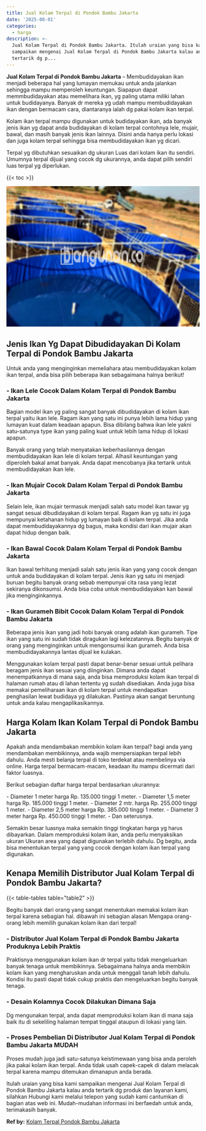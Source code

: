 ```yaml
---
title: Jual Kolam Terpal di Pondok Bambu Jakarta
date: '2025-08-01'
categories:
  - harga
description: >-
  Jual Kolam Terpal di Pondok Bambu Jakarta. Itulah uraian yang bisa kami
  sampaikan mengenai Jual Kolam Terpal di Pondok Bambu Jakarta kalau anda
  tertarik dg p...
---
```


**Jual Kolam Terpal di Pondok Bambu Jakarta** – Membudidayakan ikan menjadi beberapa hal yang lumayan memukau untuk anda jalankan sehingga mampu memperoleh keuntungan. Siapapun dapat memmbudidayakan atau memelihara ikan, yg paling utama miliki lahan untuk budidayanya. Banyak dr mereka yg udah mampu membudidayakan ikan dengan bermacam cara, diantaranya ialah dg pakai kolam ikan terpal.

Kolam ikan terpal mampu digunakan untuk budidayakan ikan, ada banyak jenis ikan yg dapat anda budidayakan di kolam terpal contohnya lele, mujair, bawal, dan masih banyak jenis ikan lainnya. Disini anda hanya perlu lokasi dan juga kolam terpal sehingga bisa membudidayakan ikan yg dicari.

Terpal yg dibutuhkan sesuaikan dg ukuran Luas dari kolam ikan itu sendiri. Umumnya terpal dijual yang cocok dg ukurannya, anda dapat pilih sendiri luas terpal yg diperlukan.

{{< toc >}}

![Jual Kolam Terpal di Pondok Bambu Jakarta](/images/jual-kolam-terpal-02.png)

## Jenis Ikan Yg Dapat Dibudidayakan Di Kolam Terpal di Pondok Bambu Jakarta

Untuk anda yang menginginkan memeliahara atau membudidayakan kolam ikan terpal, anda bisa pilih beberapa ikan sebagaimana halnya berikut!

### \- Ikan Lele Cocok Dalam Kolam Terpal di Pondok Bambu Jakarta

Bagian model ikan yg paling sangat banyak dibudidayakan di kolam ikan terpal yaitu ikan lele. Ragam ikan yang satu ini punya lebih lama hidup yang lumayan kuat dalam keadaan apapun. Bisa dibilang bahwa ikan lele yakni satu-satunya type ikan yang paling kuat untuk lebih lama hidup di lokasi apapun.

Banyak orang yang telah menyatakan keberhasilannya dengan membudidayakan ikan lele di kolam terpal. Alhasil keuntungan yang diperoleh bakal amat banyak. Anda dapat mencobanya jika tertarik untuk membudidayakan ikan lele.

### \- Ikan Mujair Cocok Dalam Kolam Terpal di Pondok Bambu Jakarta

Selain lele, ikan mujair termasuk menjadi salah satu model ikan tawar yg sangat sesuai dibudidayakan di kolam terpal. Ragam ikan yg satu ini juga mempunyai ketahanan hidup yg lumayan baik di kolam terpal. Jika anda dapat membudidayakannya dg bagus, maka kondisi dari ikan mujair akan dapat hidup dengan baik.

### \- Ikan Bawal Cocok Dalam Kolam Terpal di Pondok Bambu Jakarta

Ikan bawal terhitung menjadi salah satu jenis ikan yang yang cocok dengan untuk anda budidayakan di kolam terpal. Jenis ikan yg satu ini menjadi buruan begitu banyak orang sebab mempunyai cita rasa yang lezat sekiranya dikonsumsi. Anda bisa coba untuk membudidayakan kan bawal jika menginginkannya.

### \- Ikan Gurameh Bibit Cocok Dalam Kolam Terpal di Pondok Bambu Jakarta

Beberapa jenis ikan yang jadi hobi banyak orang adalah ikan gurameh. Tipe ikan yang satu ini sudah tidak diragukan lagi kelezatannya. Begitu banyak dr orang yang menginginkan untuk mengonsumsi ikan gurameh. Anda bisa membudidayakannya lantas dijual ke kulakan.

Menggunakan kolam terpal pasti dapat benar-benar sesuai untuk pelihara beragam jenis ikan sesuai yang diinginkan. Dimana anda dapat menempatkannya di mana saja, anda bisa memproduksi kolam ikan terpal di halaman rumah atau di lahan tertentu yg sudah disediakan. Anda juga bisa memakai pemeliharaan ikan di kolam terpal untuk mendapatkan penghasilan lewat budidaya yg dilakukan. Pastinya akan sangat beruntung untuk anda kalau mengaplikasikannya.

## Harga Kolam Ikan Kolam Terpal di Pondok Bambu Jakarta

Apakah anda mendambakan membikin kolam ikan terpal? bagi anda yang mendambakan membikinnya, anda wajib mempersiapkan terpal lebih dahulu. Anda mesti belanja terpal di toko terdekat atau membelinya via online. Harga terpal bermacam-macam, keadaan itu mampu dicermati dari faktor luasnya.

Berikut sebagian daftar harga terpal berdasarkan ukurannya:

\- Diameter 1 meter harga Rp. 135.000 tinggi 1 meter. - Diameter 1,5 meter harga Rp. 185.000 tinggi 1 meter. - Diameter 2 mtr. harga Rp. 255.000 tinggi 1 meter. - Diameter 2,5 meter harga Rp. 385.000 tinggi 1 meter. - Diameter 3 meter harga Rp. 450.000 tinggi 1 meter. - Dan seterusnya.

Semakin besar luasnya maka semakin tinggi tingkatan harga yg harus dibayarkan. Dalam memproduksi kolam ikan, anda perlu menyaksikan ukuran Ukuran area yang dapat digunakan terlebih dahulu. Dg begitu, anda bisa menentukan terpal yang yang cocok dengan kolam ikan terpal yang digunakan.

## Kenapa Memilih Distributor Jual Kolam Terpal di Pondok Bambu Jakarta?

{{< table-tables table="table2" >}}

Begitu banyak dari orang yang sangat menentukan memakai kolam ikan terpal karena sebagian hal. dibawah ini sebagian alasan Mengapa orang-orang lebih memilih gunakan kolam ikan dari terpal!

### \- Distributor Jual Kolam Terpal di Pondok Bambu Jakarta Produknya Lebih Praktis

Praktisnya menggunakan kolam ikan dr terpal yaitu tidak mengeluarkan banyak tenaga untuk membikinnya. Sebagaimana halnya anda membikin kolam ikan yang mengharuskan anda untuk menggali tanah lebih dahulu. Kondisi itu pasti dapat tidak cukup praktis dan mengeluarkan begitu banyak tenaga.

### \- Desain Kolamnya Cocok Dilakukan Dimana Saja

Dg mengunakan terpal, anda dapat memproduksi kolam ikan di mana saja baik itu di sekeliling halaman tempat tinggal ataupun di lokasi yang lain.

### \- Proses Pembelian Di Distributor Jual Kolam Terpal di Pondok Bambu Jakarta MUDAH

Proses mudah juga jadi satu-satunya keistimewaan yang bisa anda peroleh jika pakai kolam ikan terpal. Anda tidak usah capek-capek di dalam melacak terpal karena mampu ditemukan dimanapun anda berada.

Itulah uraian yang bisa kami sampaikan mengenai Jual Kolam Terpal di Pondok Bambu Jakarta kalau anda tertarik dg produk dan layanan kami, silahkan Hubungi kami melalui telepon yang sudah kami cantumkan di bagian atas web ini. Mudah-mudahan informasi ini berfaedah untuk anda, terimakasih banyak.

**Ref by:** [Kolam Terpal Pondok Bambu Jakarta](https://id.wikipedia.org/wiki/Kolam)
